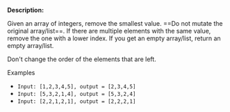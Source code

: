 **Description:**

Given an array of integers, remove the smallest value. ==Do not mutate the original array/list==. If there are multiple elements with the same value, remove the one with a lower index. If you get an empty array/list, return an empty array/list.

Don't change the order of the elements that are left.

Examples

- `Input: [1,2,3,4,5], output = [2,3,4,5]`
- `Input: [5,3,2,1,4], output = [5,3,2,4]`
- `Input: [2,2,1,2,1], output = [2,2,2,1]`
